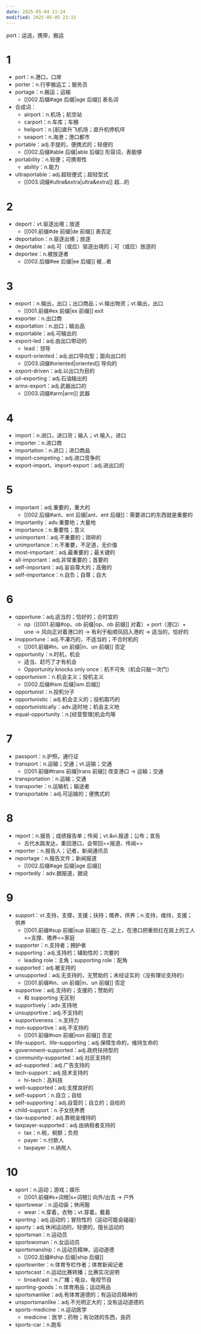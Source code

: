 ```yaml
---
date: 2025-05-04 11:24
modified: 2025-05-05 23:15
---
```


port：运送，携带，搬运

# 1

- port：n.港口，口岸
- porter：n.行李搬运工；服务员
- portage：n.搬运；运输
	- [[002.后缀#age 后缀|age 后缀]] 表名词
- 合成词：
	- airport：n.机场；航空站
	- carport：n.车库；车棚
	- heliport：n.\[航\]直升飞机场；直升机停机坪
	- seaport：n.海港；港口都市
- portable：adj.手提的，便携式的；轻便的
	- [[002.后缀#able 后缀|able 后缀]] 形容词，表能够
- portability：n.轻便；可携带性
	- ability：n.能力
- ultraportable：adj.超轻便式；超轻型式
	- [[003.词缀#ultra&extra|ultra&extra]] 超…的

# 2

- deport：vt.驱逐出境；放逐
	- [[001.前缀#de 前缀|de 前缀]] 表否定
- deportation：n.驱逐出境；放逐
- deportable：adj.可（或应）驱逐出境的；可（或应）放逐的
- deportee：n.被放逐者
	- [[002.后缀#ee 后缀|ee 后缀]] 被...者

# 3

- export：n.输出，出口；出口商品；vi.输出物资；vt.输出，出口
	- [[001.前缀#ex 前缀|ex 前缀]] exit
- exporter：n.出口商
- exportation：n.出口；输出品
- exportable：adj.可输出的
- export-led：adj.由出口带动的
	- lead：领导
- export-oriented：adj.出口导向型；面向出口的
	- [[003.词缀#oriented|oriented]] 导向的
- export-driven：adj.以出口为目的
- oil-exporting：adj.石油输出的
- arms-export：adj.武器出口的
	- [[003.词缀#arm|arm]] 武器

# 4

- import：n.进口，进口货；输入；vt.输入，进口
- importer：n.进口商
- importation：n.进口；进口商品
- import-competing：adj.进口竞争的
- export-import、import-export：adj.进出口的

# 5

- important：adj.重要的，重大的
	- [[002.后缀#ant、ent 后缀|ant、ent 后缀]]：需要进口的东西就是重要的
- importantly：adv.重要地；大量地
- importance：n.重要性；意义
- unimportant：adj.不重要的；琐碎的
- unimportance：n.不重要，不足道，无价值
- most-important：adj.最重要的；最关键的
- all-important：adj.非常重要的；首要的
- self-important：adj.妄自尊大的；高傲的
- self-importance：n.自负；自尊；自大

# 6

- opportune：adj.适当的；恰好的；合时宜的
	- op（[[001.前缀#op、ob 前缀|op、ob 前缀]] 对着）+ port（港口）+ une -> 风向正对着港口的 -> 有利于船顺风回入港的 -> 适当的，恰好的
- inopportune：adj.不凑巧的，不适当的；不合时机的
	- [[001.前缀#in、un 前缀|in、un 前缀]] 否定
- opportunity：n.时机，机会
	- 适当、赶巧了才有机会
	- Opportunity knocks only once：机不可失（机会只敲一次门）
- opportunism：n.机会主义；投机主义
	- [[002.后缀#ism 后缀|ism 后缀]]
- opportunist：n.投机分子
- opportunistic：adj.机会主义的；投机取巧的
- opportunistically：adv.适时地；机会主义地
- equal-opportunity：n.\[经营管理\]机会均等

# 7

- passport：n.护照，通行证
- transport：n.运输；交通；vt.运输；交通
	- [[001.前缀#trans 前缀|trans 前缀]] 改变港口 -> 运输；交通
- transportation：n.运输；交通
- transporter：n.运输机；输送者
- transportable：adj.可运输的；便携式的

# 8

- report：n.报告；成绩报告单；传闻；vt.&vi.报道；公布；宣告
	- 古代水路发达，重回港口，会带回==报道、传闻==
- reporter：n.报告人；记者，新闻通讯员
- reportage：n.报告文件；新闻报道
	- [[002.后缀#age 后缀|age 后缀]]
- reportedly：adv.据报道，据说

# 9

- support：vt.支持，支撑，支援；扶持；赡养，供养；n.支持，维持，支援；供养
	- [[001.前缀#sup 前缀|sup 前缀]] 在...之上，在港口把重担扛在肩上的工人==支撑、赡养==家庭
- supporter：n.支持者；拥护者
- supporting：adj.支持的；辅助性的；次要的
	- leading role：主角；supporting role：配角
- supported：adj.被支持的
- unsupported：adj.无支持的，无赞助的；未经证实的（没有理论支持的）
	- [[001.前缀#in、un 前缀|in、un 前缀]] 否定
- supportive：adj.支持的；支援的；赞助的
	- 和 supporting 无区别
- supportively：adv.支持地
- unsupportive：adj.不支持的
- supportiveness：n.支持力
- non-supportive：adj.不支持的
	- [[001.前缀#non 前缀|non 前缀]] 否定
- life-support、life-supporting：adj.保障生命的，维持生命的
- government-supported：adj.政府扶持型的
- community-supported：adj.社区支持的
- ad-supported：adj.广告支持的
- tech-support：adj.技术支持的
	- hi-tech：高科技
- well-supported：adj.支撑良好的
- self-support：n.自立；自给
- self-supporting：adj.自营的；自立的；自给的
- child-support：n.子女抚养费
- tax-supported：adj.靠税金维持的
- taxpayer-supported：adj.由纳税者支持的
	- tax：n.税，税额；负担
	- payer：n.付款人
	- taxpayer：n.纳税人

# 10

- sport：n.运动；游戏；娱乐
	- [[001.前缀#s+词根|s+词根]] 向外/出去 -> 户外
- sportswear：n.运动装；休闲服
	- wear：n.穿着，衣物；vt.穿着，戴着
- sporting：adj.运动的；冒险性的（运动可能会磕碰）
- sporty：adj.休闲运动的，轻便的，擅长运动的
- sportsman：n.运动员
- sportswoman：n.女运动员
- sportsmanship：n.运动员精神，运动道德
	- [[002.后缀#ship 后缀|ship 后缀]]
- sportswriter：n.体育专栏作者；体育新闻记者
- sportscast：n.运动比赛转播；比赛实况说明
	- broadcast：n.广播；电台、电视节目
- sporting-goods：n.体育用品；运动用品
- sportsmanlike：adj.有体育道德的；有运动员精神的
- unsportsmanlike：adj.不光明正大的；没有运动道德的
- sports-medicine：n.运动医学
	- medicine：医学；药物；有功效的东西，良药
- sports-car：n.跑车
